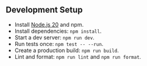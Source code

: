 ## Development Setup

- Install [Node.js 20](https://nodejs.org/) and npm.
- Install dependencies: `npm install`.
- Start a dev server: `npm run dev`.
- Run tests once: `npm test -- --run`.
- Create a production build: `npm run build`.
- Lint and format: `npm run lint` and `npm run format`.
